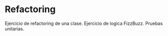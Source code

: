 # Refactoring

Ejercicio de refactoring de una clase.
Ejercicio de logica FizzBuzz.
Pruebas unitarias.